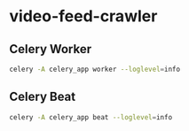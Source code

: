 # video-feed-crawler


## Celery Worker

```sh
celery -A celery_app worker --loglevel=info
```

## Celery Beat

```sh
celery -A celery_app beat --loglevel=info
```